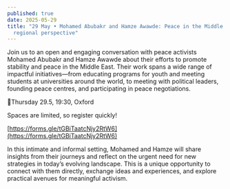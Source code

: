 ```yaml
---
published: true
date: 2025-05-29
title: "29 May • Mohamed Abubakr and Hamze Awawde: Peace in the Middle East: a
  regional perspective"
---
```

Join us to an open and engaging conversation with peace activists Mohamed Abubakr and Hamze Awawde about their efforts to promote stability and peace in the Middle East. Their work spans a wide range of impactful initiatives—from educating programs for youth and meeting students at universities around the world, to meeting with political leaders, founding peace centres, and participating in peace negotiations.

📍Thursday 29.5, 19:30, Oxford

Spaces are limited, so register quickly!

[https://forms.gle/tGBiTaatcNjy2RtW6](https://forms.gle/tGBiTaatcNjy2RtW6)

In this intimate and informal setting, Mohamed and Hamze will share insights from their journeys and reflect on the urgent need for new strategies in today’s evolving landscape. This is a unique opportunity to connect with them directly, exchange ideas and experiences, and explore practical avenues for meaningful activism.